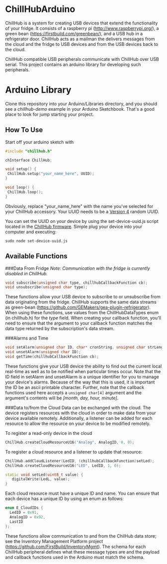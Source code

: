 ChillHubArduino
===============
ChillHub is a system for creating USB devices that extend the functionality of your fridge.  It consists of a raspberry pi (http://www.raspberrypi.org/), a green bean (https://firstbuild.com/greenbean/), and a USB hub in a refrigerator door.  ChillHub acts as a mailman the delivers messages from the cloud and the fridge to USB devices and from the USB devices back to the cloud.

ChillHub compatible USB peripherals communicate with ChillHub over USB serial.  This project contains an arduino library for developing such peripherals.

Arduino Library
===============
Clone this repository into your Arduino/Libraries directory, and you should see a _chillhub-demo_ example in your Arduino Sketchbook.  That's a good place to look for jump starting your project.

How To Use
----------
Start off your arduino sketch with
```c++
#include "chillhub.h"

chInterface ChillHub;

void setup() {
 ChillHub.setup("your_name_here", UUID);
}

void loop() {
 ChillHub.loop();
}
```
Obviously, replace "your_name_here" with the name you've selected for your ChillHub accessory.  Your UUID needs to be a 
[Version 4](http://en.wikipedia.org/wiki/Universally_unique_identifier#Version_4_.28random.29) random UUID. 

You can set the UUID on your device by using the set-device-uuid.js script located in the
[ChillHub firmware](https://github.com/FirstBuild/chillhub-firmware).  Simple plug your device into your computer and executing:
```
sudo node set-device-uuid.js
```

Available Functions
-------------------
###Data From Fridge
*Note: Communication with the fridge is currently disabled in ChillHub.*
```c++
void subscribe(unsigned char type, chillhubCallbackFunction cb);
void unsubscribe(unsigned char type);
```
These functions allow your USB device to subscribe to or unsubscribe from data originating from the fridge.  ChillHub supports the same data streams as green-bean (https://github.com/GEMakers/gea-plugin-refrigerator).  When using these functions, use values from the ChillHubDataTypes enum (in chillhub.h) for the _type_ field.  When creating your callback function, you'll need to ensure that the argument to your callback function matches the data type returned by the subscription's data stream.

###Alarms and Time
```c++
void setAlarm(unsigned char ID, char* cronString, unsigned char strLength, chillhubCallbackFunction cb);
void unsetAlarm(unsigned char ID);
void getTime(chillhubCallbackFunction cb);
```
These functions give your USB device the ability to find out the current local real-time as well as to be notified when particular times occur.  Note that the ID field in setAlarm and unsetAlarm is a unique identifier for you to manage your device's alarms.  Because of the way that this is used, it is important the ID be an ascii printable character.  Further, note that the callback functions used here accepts a ```unsigned char[4]``` argument and the argument's contents will be _[month, day, hour, minute]_.

###Data to/from the Cloud
Data can be exchanged with the cloud.  The device registers resources with the cloud in order to make data from your device available remotely.
Additionally, a listener can be added for each resource to allow the resource on your device to be modified remotely.

To register a read-only device in the cloud
```c++
ChillHub.createCloudResourceU16("Analog", AnalogID, 0, 0);
```
To register a cloud resource and a listener to update that resource:
```c++
ChillHub.addCloudListener(LedID, (chillhubCallbackFunction)setLed);
ChillHub.createCloudResourceU16("LED", LedID, 1, 0);

static void setLed(uint8_t value) {
   digitalWrite(LedL, value);
}
```
Each cloud resource must have a unique ID and name.  You can ensure that each device has a unique ID by using an enum as follows:
```c++
enum E_CloudIDs {
  LedID = 0x91,
  AnalogID = 0x92,
  LastID
};
```


These functions allow communication to and from the ChilHub data store; see the Inventory Management Platform project (https://github.com/FirstBuild/InventoryMgmt).  The schema for each ChillHub peripheral defines what these message types are and the payload and callback functions used in the Arduino must match the schema.
